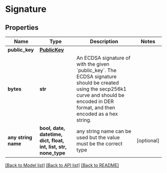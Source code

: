 # Signature


## Properties
Name | Type | Description | Notes
------------ | ------------- | ------------- | -------------
**public_key** | [**PublicKey**](PublicKey.md) |  | 
**bytes** | **str** | An ECDSA signature of with the given &#x60;public_key&#x60;. The ECDSA signature should be created using the secp256k1 curve and should be encoded in DER format, and then encoded as a hex string. | 
**any string name** | **bool, date, datetime, dict, float, int, list, str, none_type** | any string name can be used but the value must be the correct type | [optional]

[[Back to Model list]](../README.md#documentation-for-models) [[Back to API list]](../README.md#documentation-for-api-endpoints) [[Back to README]](../README.md)


